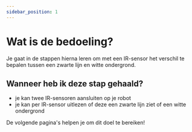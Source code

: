 ```yaml
---
sidebar_position: 1
---
```


# Wat is de bedoeling?
Je gaat in de stappen hierna leren om met een IR-sensor het verschil te bepalen tussen een zwarte lijn en witte ondergrond.

## Wanneer heb ik deze stap gehaald?
- je kan twee IR-sensoren aansluiten op je robot
- je kan per IR-sensor uitlezen of deze een zwarte lijn ziet of een witte ondergrond

De volgende pagina's helpen je om dit doel te bereiken!
